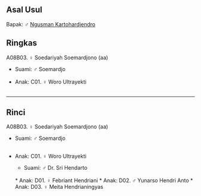 ## Asal Usul

Bapak: ♂ [Ngusman Kartohardjendro][up] 

## Ringkas

A08B03. ♀ Soedariyah Soemardjono (aa)
	<br/>

*	Suami: ♂ Soemardjo
	<br/><br/>
*	Anak: C01. ♀ Woro Ultrayekti 
	<br/><br/>


-- -- --

## Rinci

A08B03. ♀ Soedariyah Soemardjono (aa)
	<br/>

*	Suami: ♂ Soemardjo
	<br/><br/>

*	Anak: C01. ♀ Woro Ultrayekti 
	*	Suami: ♂ Dr. Sri Hendarto
	<br/>
	*	Anak: D01. ♀ Febriant Hendriani
	*	Anak: D02. ♂ Yunarso Hendri Anto
	*	Anak: D03. ♀ Meita Hendrianingyas
	<br/><br/>

[up]: https://github.com/epsi-rns/gitodipuro/blob/master/tree/A08.md
